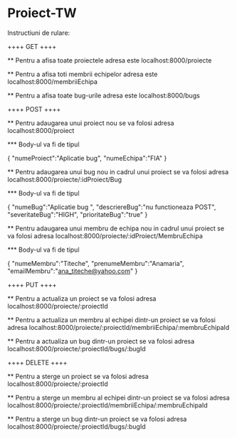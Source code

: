 # Proiect-TW

Instructiuni de rulare:


++++ GET ++++


** Pentru a afisa toate proiectele adresa este localhost:8000/proiecte

** Pentru a afisa toti membrii echipelor adresa este localhost:8000/membriiEchipa

** Pentru a afisa toate bug-urile adresa este localhost:8000/bugs


++++ POST ++++


** Pentru adaugarea unui proiect nou se va folosi adresa localhost:8000/proiect

*** Body-ul va fi de tipul

{
    "numeProiect":"Aplicatie bug",
    "numeEchipa":"FIA"
}

** Pentru adaugarea unui bug nou in cadrul unui proiect se va folosi adresa localhost:8000/proiecte/:idProiect/Bug

*** Body-ul va fi de tipul

{
    "numeBug":"Aplicatie bug ",
    "descriereBug":"nu functioneaza POST",
    "severitateBug":"HIGH",
    "prioritateBug":"true"
}

** Pentru adaugarea unui membru de echipa nou in cadrul unui proiect se va folosi adresa localhost:8000/proiecte/:idProiect/MembruEchipa

*** Body-ul va fi de tipul

{
    "numeMembru":"Titeche",
    "prenumeMembru":"Anamaria",
    "emailMembru":"ana_titeche@yahoo.com"
}


++++ PUT ++++


** Pentru a actualiza un proiect se va folosi adresa localhost:8000/proiecte/:proiectId

** Pentru a actualiza un membru al echipei dintr-un proiect se va folosi adresa localhost:8000/proiecte/:proiectId/membriiEchipa/:membruEchipaId

** Pentru a actualiza un bug dintr-un proiect se va folosi adresa localhost:8000/proiecte/:proiectId/bugs/:bugId


++++ DELETE ++++


** Pentru a sterge un proiect se va folosi adresa localhost:8000/proiecte/:proiectId

** Pentru a sterge un membru al echipei dintr-un proiect se va folosi adresa localhost:8000/proiecte/:proiectId/membriiEchipa/:membruEchipaId

** Pentru a sterge un bug dintr-un proiect se va folosi adresa localhost:8000/proiecte/:proiectId/bugs/:bugId
